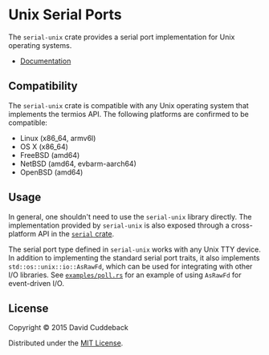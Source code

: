 # Unix Serial Ports

The `serial-unix` crate provides a serial port implementation for Unix operating systems.

* [Documentation](http://dcuddeback.github.io/serial-rs/serial_unix/)

## Compatibility

The `serial-unix` crate is compatible with any Unix operating system that implements the termios
API. The following platforms are confirmed to be compatible:

* Linux (x86_64, armv6l)
* OS X (x86_64)
* FreeBSD (amd64)
* NetBSD (amd64, evbarm-aarch64)
* OpenBSD (amd64)

## Usage

In general, one shouldn't need to use the `serial-unix` library directly. The implementation
provided by `serial-unix` is also exposed through a cross-platform API in the [`serial`
crate](../serial/).

The serial port type defined in `serial-unix` works with any Unix TTY device. In addition to
implementing the standard serial port traits, it also implements `std::os::unix::io::AsRawFd`, which
can be used for integrating with other I/O libraries. See [`examples/poll.rs`](examples/poll.rs) for
an example of using `AsRawFd` for event-driven I/O.

## License

Copyright © 2015 David Cuddeback

Distributed under the [MIT License](LICENSE).
